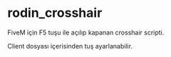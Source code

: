 # rodin_crosshair
FiveM için F5 tuşu ile açılıp kapanan crosshair scripti.

Client dosyası içerisinden tuş ayarlanabilir.
